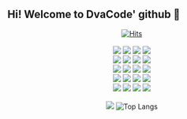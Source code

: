## Hi! Welcome to DvaCode' github 👋



<div align="center">
  <div>
    <a href="https://hits.seeyoufarm.com">
      <img src="https://hits.seeyoufarm.com/api/count/incr/badge.svg?url=https%3A%2F%2Fgithub.com%2Ftimepresent95&count_bg=%2379C83D&title_bg=%23555555&icon=&icon_color=%23E7E7E7&title=Github&edge_flat=false" alt="Hits">
    </a>
  </div>
  <br/>
  <div>
    <img src="https://img.shields.io/badge/Python-3776AB?style=for-the-badge&logo=Python&logoColor=yellow">
    <img src="https://img.shields.io/badge/Shell-FFD500?style=for-the-badge&logo=Shell&logoColor=black">
    <img src="https://img.shields.io/badge/Ansible-EE0000?style=for-the-badge&logo=Ansible&logoColor=black"/>
    <img src="https://img.shields.io/badge/Terraform-844FBA?style=for-the-badge&logo=Terraform&logoColor=black"/>
  </div>
  <div>
    <img src="https://img.shields.io/badge/Kubernetes-326CE5?style=for-the-badge&logo=Kubernetes&logoColor=white">
    <img src="https://img.shields.io/badge/Docker-2496ED?style=for-the-badge&logo=Docker&logoColor=white">
    <img src="https://img.shields.io/badge/Amazon_AWS-232F3E?style=for-the-badge&logo=amazon-aws&logoColor=white">
    <img src="https://img.shields.io/badge/Jenkins-D24939?style=for-the-badge&logo=Jenkins&logoColor=white">
  </div>
  <div>
    <img src="https://img.shields.io/badge/Prometheus-E6522C?style=for-the-badge&logo=Prometheus&logoColor=white">
    <img src="https://img.shields.io/badge/Grafana-F46800?style=for-the-badge&logo=Grafana&logoColor=white">
    <img src="https://img.shields.io/badge/k6-7D64FF?style=for-the-badge&logo=k6&logoColor=white">
    <img src="https://img.shields.io/badge/NGINX-009639?style=for-the-badge&logo=NGINX&logoColor=white">
  </div>
  <div>
    <img src="https://img.shields.io/badge/Elasticsearch-005571?style=for-the-badge&logo=Elasticsearch&logoColor=white">
    <img src="https://img.shields.io/badge/Kibana-005571?style=for-the-badge&logo=Kibana&logoColor=white">
    <img src="https://img.shields.io/badge/Logstash-005571?style=for-the-badge&logo=Logstash&logoColor=white">
    <img src="https://img.shields.io/badge/Kaniko-FFA600?style=for-the-badge&logo=Kainko&logoColor=white">
  </div>
  <div>
    <img src="https://img.shields.io/badge/Vault-FFEC6E?style=for-the-badge&logo=Vault&logoColor=white">
    <img src="https://img.shields.io/badge/PostgreSQL-4169E1?style=for-the-badge&logo=PostgreSQL&logoColor=white">
    <img src="https://img.shields.io/badge/Redis-FF4438?style=for-the-badge&logo=Redis&logoColor=white">
    <img src="https://img.shields.io/badge/Notion-000000?style=for-the-badge&logo=Notion&logoColor=white">
  </div>
  <br/>
  <div>
    <img src="https://github-readme-stats.vercel.app/api?username=DvaCode&title_color=ffffff&text_color=ffffff&icon_color=ffffff&line_height=24&hide=contribs&card_width=200px&hide_rank=true&bg_color=3D69C8&border_radius=5&show_icons=true">
    <img src="https://github-readme-stats.vercel.app/api/top-langs/?username=DvaCode&layout=compact" alt="Top Langs">
  </div>
</div>





<!--
**DvaCode/DvaCode** is a ✨ _special_ ✨ repository because its `README.md` (this file) appears on your GitHub profile.

Here are some ideas to get you started:

- 🔭 I’m currently working on ...
- 🌱 I’m currently learning ...
- 👯 I’m looking to collaborate on ...
- 🤔 I’m looking for help with ...
- 💬 Ask me about ...
- 📫 How to reach me: ...
- 😄 Pronouns: ...
- ⚡ Fun fact: ...
-->
